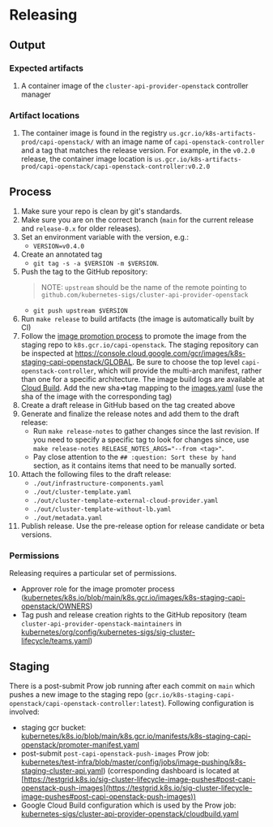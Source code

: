 
# Releasing

## Output

### Expected artifacts

1. A container image of the `cluster-api-provider-openstack` controller manager

### Artifact locations

1. The container image is found in the registry `us.gcr.io/k8s-artifacts-prod/capi-openstack/` with an image
   name of `capi-openstack-controller` and a tag that matches the release version. For
   example, in the `v0.2.0` release, the container image location is
   `us.gcr.io/k8s-artifacts-prod/capi-openstack/capi-openstack-controller:v0.2.0`


## Process


1. Make sure your repo is clean by git's standards.
1. Make sure you are on the correct branch (`main` for the current release and `release-0.x` for older releases).
1. Set an environment variable with the version, e.g.:
    - `VERSION=v0.4.0`
3. Create an annotated tag
    - `git tag -s -a $VERSION -m $VERSION`.
4. Push the tag to the GitHub repository:
   > NOTE: `upstream` should be the name of the remote pointing to `github.com/kubernetes-sigs/cluster-api-provider-openstack`
    - `git push upstream $VERSION`
5. Run `make release` to build artifacts (the image is automatically built by CI)
6. Follow the [image promotion process](https://github.com/kubernetes/k8s.io/tree/main/k8s.gcr.io#image-promoter) to promote the image from the staging repo to `k8s.gcr.io/capi-openstack`.
   The staging repository can be inspected at https://console.cloud.google.com/gcr/images/k8s-staging-capi-openstack/GLOBAL. Be
   sure to choose the top level `capi-openstack-controller`, which will provide the multi-arch manifest, rather than one for a specific architecture.
   The image build logs are available at [Cloud Build](https://console.cloud.google.com/cloud-build/builds?project=k8s-staging-capi-openstack).
   Add the new sha=>tag mapping to the [images.yaml](https://github.com/kubernetes/k8s.io/edit/main/k8s.gcr.io/images/k8s-staging-capi-openstack/images.yaml) (use the sha of the image with the corresponding tag)
1. Create a draft release in GitHub based on the tag created above
1. Generate and finalize the release notes and add them to the draft release:
    - Run `make release-notes` to gather changes since the last revision. If you need to specify a specific tag to look for changes
      since, use `make release-notes RELEASE_NOTES_ARGS="--from <tag>"`.
    - Pay close attention to the `## :question: Sort these by hand` section, as it contains items that need to be manually sorted.
1. Attach the following files to the draft release:
    - `./out/infrastructure-components.yaml`
    - `./out/cluster-template.yaml`
    - `./out/cluster-template-external-cloud-provider.yaml`
    - `./out/cluster-template-without-lb.yaml`
    - `./out/metadata.yaml`
1.  Publish release. Use the pre-release option for release candidate or beta versions.

### Permissions

Releasing requires a particular set of permissions.

* Approver role for the image promoter process ([kubernetes/k8s.io/blob/main/k8s.gcr.io/images/k8s-staging-capi-openstack/OWNERS](https://github.com/kubernetes/k8s.io/blob/main/k8s.gcr.io/images/k8s-staging-capi-openstack/OWNERS))
* Tag push and release creation rights to the GitHub repository (team `cluster-api-provider-openstack-maintainers` in [kubernetes/org/config/kubernetes-sigs/sig-cluster-lifecycle/teams.yaml](https://github.com/kubernetes/org/blob/main/config/kubernetes-sigs/sig-cluster-lifecycle/teams.yaml))

## Staging

There is a post-submit Prow job running after each commit on `main` which pushes a new image to the staging repo (`gcr.io/k8s-staging-capi-openstack/capi-openstack-controller:latest`). Following configuration is involved:
* staging gcr bucket: [kubernetes/k8s.io/blob/main/k8s.gcr.io/manifests/k8s-staging-capi-openstack/promoter-manifest.yaml](https://github.com/kubernetes/k8s.io/blob/main/k8s.gcr.io/manifests/k8s-staging-capi-openstack/promoter-manifest.yaml)
* post-submit `post-capi-openstack-push-images` Prow job: [kubernetes/test-infra/blob/master/config/jobs/image-pushing/k8s-staging-cluster-api.yaml](https://github.com/kubernetes/test-infra/blob/master/config/jobs/image-pushing/k8s-staging-cluster-api.yaml)) (corresponding dashboard is located at [https://testgrid.k8s.io/sig-cluster-lifecycle-image-pushes#post-capi-openstack-push-images](https://testgrid.k8s.io/sig-cluster-lifecycle-image-pushes#post-capi-openstack-push-images))
* Google Cloud Build configuration which is used by the Prow job: [kubernetes-sigs/cluster-api-provider-openstack/cloudbuild.yaml](https://github.com/kubernetes-sigs/cluster-api-provider-openstack/blob/main/cloudbuild.yaml)
